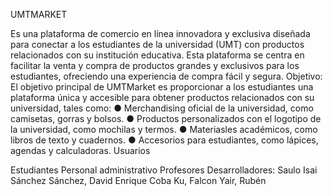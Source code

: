 UMTMARKET

Es una plataforma de comercio en línea innovadora y exclusiva diseñada para
conectar a los estudiantes de la universidad (UMT) con productos relacionados con su institución
educativa. Esta plataforma se centra en facilitar la venta y compra de productos grandes y
exclusivos para los estudiantes, ofreciendo una experiencia de compra fácil y segura.
Objetivo:
El objetivo principal de UMTMarket es proporcionar a los estudiantes una plataforma única
y accesible para obtener productos relacionados con su universidad, tales como:
● Merchandising oficial de la universidad, como camisetas, gorras y bolsos.
● Productos personalizados con el logotipo de la universidad, como mochilas y
termos.
● Materiasles académicos, como libros de texto y cuadernos.
● Accesorios para estudiantes, como lápices, agendas y calculadoras.
Usuarios

Estudiantes
Personal administrativo
Profesores
Desarrolladores: Saulo Isai Sánchez Sánchez, David Enrique Coba Ku, Falcon Yair, Rubén
